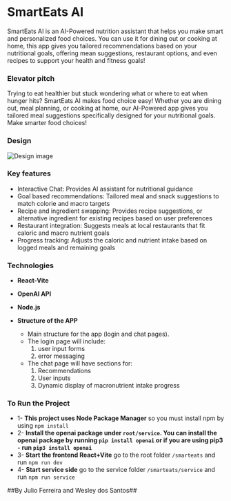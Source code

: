 # SmartEats AI

SmartEats AI is an AI-Powered nutrition assistant that helps you make smart and personalized food choices. You can use it for dining out or cooking at home, this app gives you tailored recommendations based on your nutritional goals, offering mean suggestions, restaurant options, and even recipes to support your health and fitness goals!


### Elevator pitch

Trying to eat healthier but stuck wondering what or where to eat when hunger hits? SmartEats AI makes food choice easy! Whether you are dining out, meal planning, or cooking at home, our AI-Powered app gives you tailored meal suggestions specifically designed for your nutritional goals. Make smarter food choices!

### Design

![Design image](smarteats.png)


### Key features

- Interactive Chat: Provides AI assistant for nutritional guidance 
- Goal based recommendations: Tailored meal and snack suggestions to match colorie and macro targets
- Recipe and ingredient swapping: Provides recipe suggestions, or alternative ingredient for existing recipes based on user preferences
- Restaurant integration: Suggests meals at local restaurants that fit caloric and macro nutrient goals
- Progress tracking: Adjusts the caloric and nutrient intake based on logged meals and remaining goals

### Technologies
- **React-Vite**
- **OpenAI API**
- **Node.js**

- **Structure of the APP**  
  - Main structure for the app (login and chat pages).  
  - The login page will include:
      1. user input forms
      2. error messaging
  - The chat page will have sections for:
    1. Recommendations
    2. User inputs
    3. Dynamic display of macronutrient intake progress


### To Run the Project
- 1- **This project uses Node Package Manager** so you must install npm by using `npm install`
- 2- **Install the openai package under `root/service`. You can install the openai package by running `pip install openai` or if you are using pip3 - run `pip3 install openai`**
- 3- **Start the frontend React+Vite** go to the root folder `/smarteats` and run `npm run dev`
- 4- **Start service side** go to the service folder `/smarteats/service` and run `npm run service`

##By Julio Ferreira and Wesley dos Santos##
